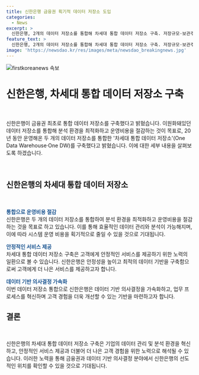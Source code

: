 ```yaml
---
title: 신한은행 금융권 획기적 데이터 저장소 도입
categories:
  - News
excerpt: >
  신한은행, 2개의 데이터 저장소를 통합해 차세대 통합 데이터 저장소 구축. 저장규모·보관주기 3배↑, 데이터 제공시간 3.5배 단축. 최적화된 분석 환경과 운영비용 절감 목표. 이원화돼있던 저장소 통합으로 안정적인 서비스 제공하고 최적의 데이터 기반 구축. 1년6개월여만에 완성. 관계자는 데이터 기반 의사결정 가속화를 통해 업무 프로세스를 혁신하고 더 나은 고객 경험을 만들기 위해 노력이라고 말했다. (150자)
feature_text: >
  신한은행, 2개의 데이터 저장소를 통합해 차세대 통합 데이터 저장소 구축. 저장규모·보관주기 3배↑, 데이터 제공시간 3.5배 단축. 최적화된 분석 환경과 운영비용 절감 목표. 이원화돼있던 저장소 통합으로 안정적인 서비스 제공하고 최적의 데이터 기반 구축. 1년6개월여만에 완성. 관계자는 데이터 기반 의사결정 가속화를 통해 업무 프로세스를 혁신하고 더 나은 고객 경험을 만들기 위해 노력이라고 말했다. (150자)
image: 'https://newsdao.kr/res/images/meta/newsdao_breakingnews.jpg'
---
```


<p><img src="https://newsdao.kr/res/images/meta/newsdao_breakingnews.jpg" alt="firstkoreanews 속보" /></p>

<h1>신한은행, 차세대 통합 데이터 저장소 구축</h1>

<p data-ke-size="size16">&nbsp;</p>

<p>신한은행이 금융권 최초로 통합 데이터 저장소를 구축했다고 밝혔습니다. 이원화돼있던 데이터 저장소를 통합해 분석 환경을 최적화하고 운영비용을 절감하는 것이 목표로, 20년 동안 운영해온 두 개의 데이터 저장소를 통합한 '차세대 통합 데이터 저장소'(One Data Warehouse·One DW)를 구축했다고 밝혔습니다. 이에 대한 세부 내용을 살펴보도록 하겠습니다.</p>

<p data-ke-size="size16">&nbsp;</p>

<h2 data-ke-size="size26">신한은행의 차세대 통합 데이터 저장소</h2>

<p data-ke-size="size16">&nbsp;</p>

<p><b><span style="color: #1a5490;">통합으로 운영비용 절감</span></b><br>
신한은행은 두 개의 데이터 저장소를 통합하여 분석 환경을 최적화하고 운영비용을 절감하는 것을 목표로 하고 있습니다. 이를 통해 효율적인 데이터 관리와 분석이 가능해지며, 이에 따라 시스템 운영 비용을 획기적으로 줄일 수 있을 것으로 기대됩니다.</p>

<p><b><span style="color: #1a5490;">안정적인 서비스 제공</span></b><br>
차세대 통합 데이터 저장소 구축은 고객에게 안정적인 서비스를 제공하기 위한 노력의 일환으로 볼 수 있습니다. 신한은행은 안정성을 높이고 최적의 데이터 기반을 구축함으로써 고객에게 더 나은 서비스를 제공하고자 합니다.</p>

<p><b><span style="color: #1a5490;">데이터 기반 의사결정 가속화</span></b><br>
이번 데이터 저장소 통합으로 신한은행은 데이터 기반 의사결정을 가속화하고, 업무 프로세스를 혁신하며 고객 경험을 더욱 개선할 수 있는 기반을 마련하고자 합니다.</p>

<h2 data-ke-size="size26">결론</h2>

<p data-ke-size="size16">&nbsp;</p>

<p>신한은행의 차세대 통합 데이터 저장소 구축은 기업의 데이터 관리 및 분석 환경을 혁신하고, 안정적인 서비스 제공과 더불어 더 나은 고객 경험을 위한 노력으로 해석될 수 있습니다. 이러한 노력을 통해 금융권과 데이터 기반 의사결정 분야에서 신한은행의 선도적인 위치를 확인할 수 있을 것으로 기대됩니다.</p>

<p data-ke-size="size16">&nbsp;</p>


